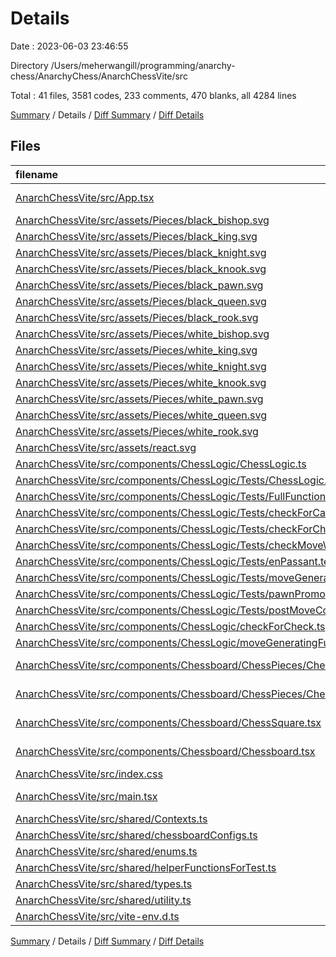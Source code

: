# Details

Date : 2023-06-03 23:46:55

Directory /Users/meherwangill/programming/anarchy-chess/AnarchyChess/AnarchChessVite/src

Total : 41 files,  3581 codes, 233 comments, 470 blanks, all 4284 lines

[Summary](results.md) / Details / [Diff Summary](diff.md) / [Diff Details](diff-details.md)

## Files
| filename | language | code | comment | blank | total |
| :--- | :--- | ---: | ---: | ---: | ---: |
| [AnarchChessVite/src/App.tsx](/AnarchChessVite/src/App.tsx) | TypeScript JSX | 15 | 0 | 4 | 19 |
| [AnarchChessVite/src/assets/Pieces/black_bishop.svg](/AnarchChessVite/src/assets/Pieces/black_bishop.svg) | XML | 12 | 0 | 1 | 13 |
| [AnarchChessVite/src/assets/Pieces/black_king.svg](/AnarchChessVite/src/assets/Pieces/black_king.svg) | XML | 12 | 0 | 1 | 13 |
| [AnarchChessVite/src/assets/Pieces/black_knight.svg](/AnarchChessVite/src/assets/Pieces/black_knight.svg) | XML | 22 | 0 | 1 | 23 |
| [AnarchChessVite/src/assets/Pieces/black_knook.svg](/AnarchChessVite/src/assets/Pieces/black_knook.svg) | XML | 172 | 1 | 1 | 174 |
| [AnarchChessVite/src/assets/Pieces/black_pawn.svg](/AnarchChessVite/src/assets/Pieces/black_pawn.svg) | XML | 5 | 0 | 1 | 6 |
| [AnarchChessVite/src/assets/Pieces/black_queen.svg](/AnarchChessVite/src/assets/Pieces/black_queen.svg) | XML | 26 | 0 | 2 | 28 |
| [AnarchChessVite/src/assets/Pieces/black_rook.svg](/AnarchChessVite/src/assets/Pieces/black_rook.svg) | XML | 39 | 0 | 1 | 40 |
| [AnarchChessVite/src/assets/Pieces/white_bishop.svg](/AnarchChessVite/src/assets/Pieces/white_bishop.svg) | XML | 12 | 0 | 1 | 13 |
| [AnarchChessVite/src/assets/Pieces/white_king.svg](/AnarchChessVite/src/assets/Pieces/white_king.svg) | XML | 9 | 0 | 0 | 9 |
| [AnarchChessVite/src/assets/Pieces/white_knight.svg](/AnarchChessVite/src/assets/Pieces/white_knight.svg) | XML | 19 | 0 | 1 | 20 |
| [AnarchChessVite/src/assets/Pieces/white_knook.svg](/AnarchChessVite/src/assets/Pieces/white_knook.svg) | XML | 172 | 1 | 1 | 174 |
| [AnarchChessVite/src/assets/Pieces/white_pawn.svg](/AnarchChessVite/src/assets/Pieces/white_pawn.svg) | XML | 5 | 0 | 1 | 6 |
| [AnarchChessVite/src/assets/Pieces/white_queen.svg](/AnarchChessVite/src/assets/Pieces/white_queen.svg) | XML | 15 | 0 | 1 | 16 |
| [AnarchChessVite/src/assets/Pieces/white_rook.svg](/AnarchChessVite/src/assets/Pieces/white_rook.svg) | XML | 25 | 0 | 1 | 26 |
| [AnarchChessVite/src/assets/react.svg](/AnarchChessVite/src/assets/react.svg) | XML | 1 | 0 | 0 | 1 |
| [AnarchChessVite/src/components/ChessLogic/ChessLogic.ts](/AnarchChessVite/src/components/ChessLogic/ChessLogic.ts) | TypeScript | 573 | 118 | 113 | 804 |
| [AnarchChessVite/src/components/ChessLogic/Tests/ChessLogic.test.ts](/AnarchChessVite/src/components/ChessLogic/Tests/ChessLogic.test.ts) | TypeScript | 405 | 0 | 27 | 432 |
| [AnarchChessVite/src/components/ChessLogic/Tests/FullFunctionalityTest/FoolsMate.test.ts](/AnarchChessVite/src/components/ChessLogic/Tests/FullFunctionalityTest/FoolsMate.test.ts) | TypeScript | 53 | 0 | 12 | 65 |
| [AnarchChessVite/src/components/ChessLogic/Tests/checkForCastling.test.ts](/AnarchChessVite/src/components/ChessLogic/Tests/checkForCastling.test.ts) | TypeScript | 68 | 0 | 11 | 79 |
| [AnarchChessVite/src/components/ChessLogic/Tests/checkForCheck.test.ts](/AnarchChessVite/src/components/ChessLogic/Tests/checkForCheck.test.ts) | TypeScript | 169 | 0 | 27 | 196 |
| [AnarchChessVite/src/components/ChessLogic/Tests/checkMoveWithActionAndUndo.test.ts](/AnarchChessVite/src/components/ChessLogic/Tests/checkMoveWithActionAndUndo.test.ts) | TypeScript | 143 | 0 | 23 | 166 |
| [AnarchChessVite/src/components/ChessLogic/Tests/enPassant.test.ts](/AnarchChessVite/src/components/ChessLogic/Tests/enPassant.test.ts) | TypeScript | 117 | 3 | 14 | 134 |
| [AnarchChessVite/src/components/ChessLogic/Tests/moveGeneratingFunctions.test.ts](/AnarchChessVite/src/components/ChessLogic/Tests/moveGeneratingFunctions.test.ts) | TypeScript | 215 | 0 | 21 | 236 |
| [AnarchChessVite/src/components/ChessLogic/Tests/pawnPromotionTest.test.ts](/AnarchChessVite/src/components/ChessLogic/Tests/pawnPromotionTest.test.ts) | TypeScript | 70 | 0 | 7 | 77 |
| [AnarchChessVite/src/components/ChessLogic/Tests/postMoveComputation.test.ts](/AnarchChessVite/src/components/ChessLogic/Tests/postMoveComputation.test.ts) | TypeScript | 261 | 15 | 45 | 321 |
| [AnarchChessVite/src/components/ChessLogic/checkForCheck.ts](/AnarchChessVite/src/components/ChessLogic/checkForCheck.ts) | TypeScript | 159 | 12 | 31 | 202 |
| [AnarchChessVite/src/components/ChessLogic/moveGeneratingFunctions.ts](/AnarchChessVite/src/components/ChessLogic/moveGeneratingFunctions.ts) | TypeScript | 419 | 28 | 61 | 508 |
| [AnarchChessVite/src/components/Chessboard/ChessPieces/ChessPieces.tsx](/AnarchChessVite/src/components/Chessboard/ChessPieces/ChessPieces.tsx) | TypeScript JSX | 27 | 1 | 6 | 34 |
| [AnarchChessVite/src/components/Chessboard/ChessPieces/ChessPiecesMapped.tsx](/AnarchChessVite/src/components/Chessboard/ChessPieces/ChessPiecesMapped.tsx) | TypeScript JSX | 32 | 0 | 4 | 36 |
| [AnarchChessVite/src/components/Chessboard/ChessSquare.tsx](/AnarchChessVite/src/components/Chessboard/ChessSquare.tsx) | TypeScript JSX | 47 | 48 | 8 | 103 |
| [AnarchChessVite/src/components/Chessboard/Chessboard.tsx](/AnarchChessVite/src/components/Chessboard/Chessboard.tsx) | TypeScript JSX | 72 | 1 | 10 | 83 |
| [AnarchChessVite/src/index.css](/AnarchChessVite/src/index.css) | CSS | 3 | 0 | 0 | 3 |
| [AnarchChessVite/src/main.tsx](/AnarchChessVite/src/main.tsx) | TypeScript JSX | 9 | 0 | 2 | 11 |
| [AnarchChessVite/src/shared/Contexts.ts](/AnarchChessVite/src/shared/Contexts.ts) | TypeScript | 1 | 0 | 0 | 1 |
| [AnarchChessVite/src/shared/chessboardConfigs.ts](/AnarchChessVite/src/shared/chessboardConfigs.ts) | TypeScript | 32 | 0 | 4 | 36 |
| [AnarchChessVite/src/shared/enums.ts](/AnarchChessVite/src/shared/enums.ts) | TypeScript | 48 | 4 | 6 | 58 |
| [AnarchChessVite/src/shared/helperFunctionsForTest.ts](/AnarchChessVite/src/shared/helperFunctionsForTest.ts) | TypeScript | 16 | 0 | 3 | 19 |
| [AnarchChessVite/src/shared/types.ts](/AnarchChessVite/src/shared/types.ts) | TypeScript | 31 | 0 | 5 | 36 |
| [AnarchChessVite/src/shared/utility.ts](/AnarchChessVite/src/shared/utility.ts) | TypeScript | 50 | 0 | 11 | 61 |
| [AnarchChessVite/src/vite-env.d.ts](/AnarchChessVite/src/vite-env.d.ts) | TypeScript | 0 | 1 | 1 | 2 |

[Summary](results.md) / Details / [Diff Summary](diff.md) / [Diff Details](diff-details.md)